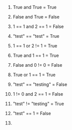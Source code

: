 1. True and True  = True

2. False and True = False

3. 1 == 1 and 2 == 1 = False

4. "test" == "test" = True

5. 1 == 1 or 2 != 1  = True

6. True and 1 == 1 = True

7. False and 0 != 0 = False

8. True or 1 == 1 = True

9. "test" == "testing" = False

10. 1 != 0 and 2 == 1 = False

11. "test" != "testing" = True

12. "test" == 1 = False

13. 
